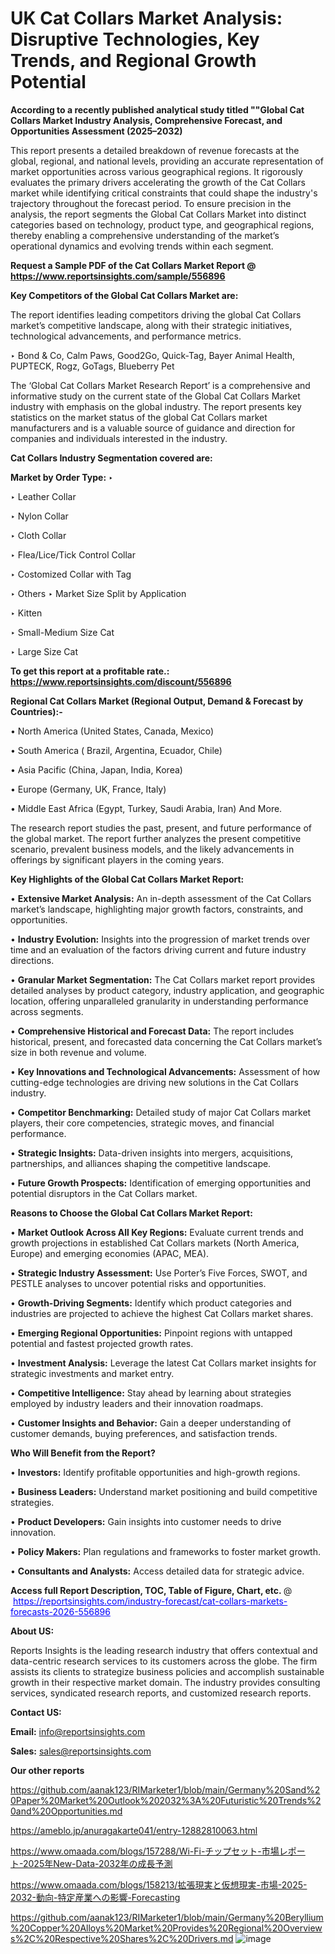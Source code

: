 # UK Cat Collars Market Analysis: Disruptive Technologies, Key Trends, and Regional Growth Potential

<strong>According to a recently published analytical study titled ""Global Cat Collars Market Industry Analysis, Comprehensive Forecast, and Opportunities Assessment (2025–2032)</strong>

This report presents a detailed breakdown of revenue forecasts at the global, regional, and national levels, providing an accurate representation of market opportunities across various geographical regions. It rigorously evaluates the primary drivers accelerating the growth of the Cat Collars market while identifying critical constraints that could shape the industry's trajectory throughout the forecast period. To ensure precision in the analysis, the report segments the Global Cat Collars Market into distinct categories based on technology, product type, and geographical regions, thereby enabling a comprehensive understanding of the market’s operational dynamics and evolving trends within each segment.

<strong>Request a Sample PDF of the Cat Collars Market Report </strong><strong>@<a href=https://www.reportsinsights.com/sample/556896 style=color:#0000ff;> https://www.reportsinsights.com/sample/556896</a></strong></font>

<strong>Key Competitors of the Global Cat Collars Market are:</strong>

The report identifies leading competitors driving the global Cat Collars market’s competitive landscape, along with their strategic initiatives, technological advancements, and performance metrics.

‣ Bond & Co, Calm Paws, Good2Go, Quick-Tag, Bayer Animal Health, PUPTECK, Rogz, GoTags, Blueberry Pet

The ‘Global Cat Collars Market Research Report’ is a comprehensive and informative study on the current state of the Global Cat Collars Market industry with emphasis on the global industry. The report presents key statistics on the market status of the global Cat Collars market manufacturers and is a valuable source of guidance and direction for companies and individuals interested in the industry.

<strong>Cat Collars Industry Segmentation covered are:</strong>

<strong>Market by Order Type: </strong>
‣ 

‣ Leather Collar

‣ Nylon Collar

‣ Cloth Collar

‣ Flea/Lice/Tick Control Collar

‣ Costomized Collar with Tag

‣ Others
‣ Market Size Split by Application

‣ Kitten

‣ Small-Medium Size Cat

‣ Large Size Cat

<strong>To get this report at a profitable rate.: <a href=https://www.reportsinsights.com/discount/556896 style=color:#0000ff;>https://www.reportsinsights.com/discount/556896</a></strong></font>

<strong>Regional Cat Collars Market (Regional Output, Demand &amp; Forecast by Countries):-</strong>

• North America (United States, Canada, Mexico)

• South America ( Brazil, Argentina, Ecuador, Chile)

• Asia Pacific (China, Japan, India, Korea)

• Europe (Germany, UK, France, Italy)

• Middle East Africa (Egypt, Turkey, Saudi Arabia, Iran) And More.

The research report studies the past, present, and future performance of the global market. The report further analyzes the present competitive scenario, prevalent business models, and the likely advancements in offerings by significant players in the coming years.

<strong>Key Highlights of the Global Cat Collars Market Report:</strong>

• <strong>Extensive Market Analysis:</strong> An in-depth assessment of the Cat Collars market’s landscape, highlighting major growth factors, constraints, and opportunities.

• <strong>Industry Evolution:</strong> Insights into the progression of market trends over time and an evaluation of the factors driving current and future industry directions.

• <strong>Granular Market Segmentation:</strong> The Cat Collars market report provides detailed analyses by product category, industry application, and geographic location, offering unparalleled granularity in understanding performance across segments.

• <strong>Comprehensive Historical and Forecast Data:</strong> The report includes historical, present, and forecasted data concerning the Cat Collars market’s size in both revenue and volume.

• <strong>Key Innovations and Technological Advancements:</strong> Assessment of how cutting-edge technologies are driving new solutions in the Cat Collars industry.

• <strong>Competitor Benchmarking:</strong> Detailed study of major Cat Collars market players, their core competencies, strategic moves, and financial performance.

• <strong>Strategic Insights:</strong> Data-driven insights into mergers, acquisitions, partnerships, and alliances shaping the competitive landscape.

• <strong>Future Growth Prospects:</strong> Identification of emerging opportunities and potential disruptors in the Cat Collars market.

<strong>Reasons to Choose the Global Cat Collars Market Report:</strong>

• <strong>Market Outlook Across All Key Regions:</strong> Evaluate current trends and growth projections in established Cat Collars markets (North America, Europe) and emerging economies (APAC, MEA).

• <strong>Strategic Industry Assessment:</strong> Use Porter’s Five Forces, SWOT, and PESTLE analyses to uncover potential risks and opportunities.

• <strong>Growth-Driving Segments:</strong> Identify which product categories and industries are projected to achieve the highest Cat Collars market shares.

• <strong>Emerging Regional Opportunities:</strong> Pinpoint regions with untapped potential and fastest projected growth rates.

• <strong>Investment Analysis:</strong> Leverage the latest Cat Collars market insights for strategic investments and market entry.

• <strong>Competitive Intelligence:</strong> Stay ahead by learning about strategies employed by industry leaders and their innovation roadmaps.

• <strong>Customer Insights and Behavior:</strong> Gain a deeper understanding of customer demands, buying preferences, and satisfaction trends.

<strong>Who Will Benefit from the Report?</strong>

• <strong>Investors:</strong> Identify profitable opportunities and high-growth regions.

• <strong>Business Leaders:</strong> Understand market positioning and build competitive strategies.

• <strong>Product Developers:</strong> Gain insights into customer needs to drive innovation.

• <strong>Policy Makers:</strong> Plan regulations and frameworks to foster market growth.

• <strong>Consultants and Analysts:</strong> Access detailed data for strategic advice.
</ul>
<strong>Access full Report Description, TOC, Table of Figure, Chart, etc. </strong>@  <a href=https://reportsinsights.com/industry-forecast/cat-collars-markets-forecasts-2026-556896 style=color:#0000ff;>https://reportsinsights.com/industry-forecast/cat-collars-markets-forecasts-2026-556896</a></font>

<strong><strong>About US</strong>:</strong>

Reports Insights is the leading research industry that offers contextual and data-centric research services to its customers across the globe. The firm assists its clients to strategize business policies and accomplish sustainable growth in their respective market domain. The industry provides consulting services, syndicated research reports, and customized research reports.

<strong>Contact US:</strong>

<p class=""""><b>Email:</b> <a href=mailto:info@reportsinsights.com>info@reportsinsights.com</a></p>
<p class=""""><b>Sales:</b> <a href=mailto:sales@reportsinsights.com>sales@reportsinsights.com</a></p>

<strong>Our other reports</strong>

<a href=https://github.com/aanak123/RIMarketer1/blob/main/Germany%20Sand%20Paper%20Market%20Outlook%202032%3A%20Futuristic%20Trends%20and%20Opportunities.md>https://github.com/aanak123/RIMarketer1/blob/main/Germany%20Sand%20Paper%20Market%20Outlook%202032%3A%20Futuristic%20Trends%20and%20Opportunities.md</a>

<a href=https://ameblo.jp/anuragakarte041/entry-12882810063.html>https://ameblo.jp/anuragakarte041/entry-12882810063.html</a>

<a href=https://www.omaada.com/blogs/157288/Wi-Fi-チップセット-市場レポート-2025年New-Data-2032年の成長予測>https://www.omaada.com/blogs/157288/Wi-Fi-チップセット-市場レポート-2025年New-Data-2032年の成長予測</a>

<a href=https://www.omaada.com/blogs/158213/拡張現実と仮想現実-市場-2025-2032-動向-特定産業への影響-Forecasting>https://www.omaada.com/blogs/158213/拡張現実と仮想現実-市場-2025-2032-動向-特定産業への影響-Forecasting</a>

<a href=https://github.com/aanak123/RIMarketer1/blob/main/Germany%20Beryllium%20Copper%20Alloys%20Market%20Provides%20Regional%20Overviews%2C%20Respective%20Shares%2C%20Drivers.md>https://github.com/aanak123/RIMarketer1/blob/main/Germany%20Beryllium%20Copper%20Alloys%20Market%20Provides%20Regional%20Overviews%2C%20Respective%20Shares%2C%20Drivers.md</a>
![image](https://github.com/user-attachments/assets/abcac159-7df8-4639-b4cd-6f29eeadefd3)

